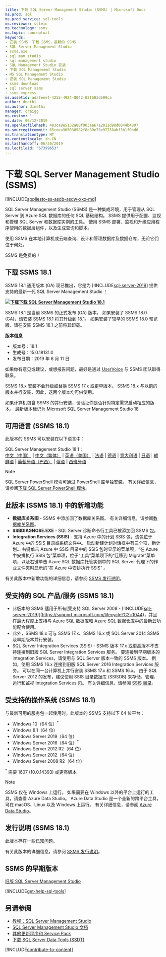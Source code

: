 ```yaml
---
title: 下载 SQL Server Management Studio (SSMS) | Microsoft Docs
ms.prod: sql
ms.prod_service: sql-tools
ms.reviewer: sstein
ms.technology: ssms
ms.topic: conceptual
keywords:
- 安装 SSMS，下载 SSMS，最新的 SSMS
- SQL Server Management Studio
- ssms.exe
- sql man studio
- sql management studio
- SQL Management Studio 安装
- 下载 SQL Management Studio
- MS SQL Management Studio
- 安装 SQL Management Studio
- ssms download
- sql server ssms
- ssms express
ms.assetid: adafeeef-4255-4924-8042-02f503d599ca
author: dnethi
ms.author: dinethi
manager: craigg
ms.custom: ''
ms.date: 06/12/2019
ms.openlocfilehash: 403ca9e5132a00f003aa67a2011d98d0044b4807
ms.sourcegitcommit: 65ceea905030582f8d89e75e97758abf3b1f0bd6
ms.translationtype: HT
ms.contentlocale: zh-CN
ms.lasthandoff: 06/26/2019
ms.locfileid: "67399653"
---
```

# <a name="download-sql-server-management-studio-ssms"></a>下载 SQL Server Management Studio (SSMS)

[!INCLUDE[appliesto-ss-asdb-asdw-xxx-md](../includes/appliesto-ss-asdb-asdw-pdw-md.md)]

SQL Server Management Studio (SSMS) 是一种集成环境，用于管理从 SQL Server 到 Azure SQL 数据库的任何 SQL 基础结构。 SSMS 提供用于配置、监视和管理 SQL Server 和数据库实例的工具。 使用 SSMS 部署、监视和升级应用程序使用的数据层组件，以及生成查询和脚本。

使用 SSMS 在本地计算机或云端查询、设计和管理数据库及数据仓库，无论它们位于何处。

SSMS 是免费的！

## <a name="download-ssms-181"></a>下载 SSMS 18.1

SSMS 18.1 通用版本 (GA) 现已推出，它是为 [!INCLUDE[sql-server-2019](../includes/sssqlv15-md.md)] 提供支持的最新一代 SQL Server Management Studio  ！

**[![下载](../ssdt/media/download.png)下载 SQL Server Management Studio 18.1](https://go.microsoft.com/fwlink/?linkid=2094583)**

SSMS 18.1 是当前 SSMS 的正式发布 (GA) 版本。 如果安装了 SSMS 18.0 (GA)，请安装 SSMS 18.1 将其升级到 18.1。 如果安装了较早的 SSMS 18.0 预览版，请在安装 SSMS 18.1 之前将其卸载。 

**版本信息**

- 版本号：18.1<br>
- 生成号：15.0.18131.0<br>
- 发布日期：2019 年 6 月 11 日

如果你有意见或建议，或想报告问题，最好是通过 [UserVoice](https://aka.ms/sqlfeedback) 与 SSMS 团队取得联系。

SSMS 18.x 安装不会升级或替换 SSMS 17.x 或更早版本。 SSMS 18.x 与以前的版本并行安装，因此，这两个版本均可供使用。

如果计算机包含 SSMS 的并行安装，请验证你是否针对特定需求启动相应的版本。 最新版本标记为 Microsoft SQL Server Management Studio 18 

## <a name="available-languages-ssms-181"></a>可用语言 (SSMS 18.1)

此版本的 SSMS 可以安装在以下语言中：

SQL Server Management Studio 18.1：<br>
[中文（中国）](https://go.microsoft.com/fwlink/?linkid=2094583&clcid=0x804) | [中文（繁体）](https://go.microsoft.com/fwlink/?linkid=2094583&clcid=0x404) | [英语（美国）](https://go.microsoft.com/fwlink/?linkid=2094583&clcid=0x409) | [法语](https://go.microsoft.com/fwlink/?linkid=2094583&clcid=0x40c) | [德语](https://go.microsoft.com/fwlink/?linkid=2094583&clcid=0x407) | [意大利语](https://go.microsoft.com/fwlink/?linkid=2094583&clcid=0x410) | [日语](https://go.microsoft.com/fwlink/?linkid=2094583&clcid=0x411) | [朝鲜语](https://go.microsoft.com/fwlink/?linkid=2094583&clcid=0x412) | [葡萄牙语（巴西）](https://go.microsoft.com/fwlink/?linkid=2094583&clcid=0x416) | [俄语](https://go.microsoft.com/fwlink/?linkid=2094583&clcid=0x419) | [西班牙语](https://go.microsoft.com/fwlink/?linkid=2094583&clcid=0x40a)

> [!NOTE]
> SQL Server PowerShell 模块可通过 PowerShell 库单独安装。 有关详细信息，请参阅[下载 SQL Server PowerShell 模块](download-sql-server-ps-module.md)。

## <a name="new-in-this-release-ssms-181"></a>此版本 (SSMS 18.1) 中的新增功能

- **数据库关系图** - SSMS 中添加回了数据库关系图。 有关详细信息，请参阅[数据库关系图](https://feedback.azure.com/forums/908035/suggestions/37507828)。
- **SSBDIAGNOSE.EXE** - SQL Server 诊断命令行工具已被添加回 SSMS 包。
- **Integration Services (SSIS)** - 支持 Azure 中的计划 SSIS 包，该包位于 Azure 中的 SSIS 目录或系统文件中。 启动新建计划对话框中有三个项，新计划...  右键单击 Azure 中 SSIS 目录中的 SSIS 包时显示的菜单项，“在 Azure 中安排执行 SSIS 包”菜单项，位于“工具”菜单项下的“迁移到 Migrate”菜单项，以及右键单击 Azure SQL 数据库托管实例中的 SQL Server 代理下的作业文件夹时显示的“在 Azure 中安排执行 SSIS”    。

有关此版本中新增功能的详细信息，请参阅 [SSMS 发行说明](release-notes-ssms.md)。

## <a name="supported-sql-offerings-ssms-181"></a>受支持的 SQL 产品/服务 (SSMS 18.1)

* 此版本的 SSMS 适用于所有[受支持 SQL Server 2008 - [!INCLUDE[sql-server-2019](../includes/sssqlv15-md.md)]](https://support.microsoft.com/lifecycle?C2=1044)，并且在最大程度上支持与 Azure SQL 数据库和 Azure SQL 数据仓库中的最新云功能配合使用。
* 此外，SSMS 18.x 可与 SSMS 17.x、SSMS 16.x 或 SQL Server 2014 SSMS 及早期版本并行安装。
* SQL Server Integration Services (SSIS) - SSMS 版本 17.x 或更高版本不支持连接到旧版 SQL Server Integration Services 服务。 要连接到早期版本的 Integration Services，请使用与 SQL Server 版本一致的 SSMS 版本。 例如，使用 SSMS 16.x 连接到旧版 SQL Server 2016 Integration Services 服务。 可以在同一台计算机上并行安装 SSMS 17.x 和 SSMS 16.x。 由于 SQL Server 2012 的发布，建议使用 SSIS 目录数据库 (SSISDB) 来存储、管理、运行和监视 Integration Services 包。 有关详细信息，请参阅 [SSIS 目录](../integration-services/catalog/ssis-catalog.md)。

## <a name="supported-operating-systems-ssms-181"></a>受支持的操作系统 (SSMS 18.1)

与最新可用的服务包一起使用时，此版本的 SSMS 支持以下 64 位平台：

- Windows 10（64 位）<sup>*</sup>
- Windows 8.1（64 位）
- Windows Server 2019（64 位）
- Windows Server 2016（64 位）<sup>*</sup>
- Windows Server 2012 R2（64 位）
- Windows Server 2012（64 位）
- Windows Server 2008 R2（64 位）

<sup>*</sup> 需要 1607 (10.0.14393) 或更高版本

> [!NOTE]
> SSMS 仅在 Windows 上运行。 如果需要在 Windows 以外的平台上运行的工具，请查看 Azure Data Studio。 Azure Data Studio 是一个全新的跨平台工具，可在 macOS、Linux 以及 Windows 上运行。 有关详细信息，请参阅 [Azure Data Studio](../azure-data-studio/what-is.md)。

## <a name="release-notes-ssms-181"></a>发行说明 (SSMS 18.1)

此版本存在一些[已知问题](release-notes-ssms.md#known-issues-181)。

有关此版本的详细信息，请参阅 [SSMS 发行说明](release-notes-ssms.md)。

## <a name="previous-ssms-releases"></a>SSMS 的早期版本

[旧版 SQL Server Management Studio](../ssms/release-notes-ssms.md#previous-ssms-releases)

[!INCLUDE[get-help-sql-tools](../includes/paragraph-content/get-help-sql-tools.md)]

## <a name="see-also"></a>另请参阅

- [教程：SQL Server Management Studio](tutorials/tutorial-sql-server-management-studio.md)
- [SQL Server Management Studio 文档](sql-server-management-studio-ssms.md)
- [其他更新程序和 Service Pack](https://technet.microsoft.com/sqlserver/ff803383.aspx)
- [下载 SQL Server Data Tools (SSDT)](../ssdt/download-sql-server-data-tools-ssdt.md)

[!INCLUDE[contribute-to-content](../includes/paragraph-content/contribute-to-content.md)]
